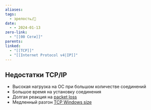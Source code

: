 ```yaml
---
aliases: 
tags:
  - зрелость/🌱
date:
  - - 2024-01-13
zero-link:
  - "[[00 Сети]]"
parents: 
linked:
  - "[[TCP]]"
  - "[[Internet Protocol v4|IP]]"
---
```

## Недостатки TCP/IP
- Высокая нагрузка на ОС при большом количестве соединений
- Большое время на установку соединения
- Долгая реакция на [packet loss](Потеря%20пакетов.md)
- Медленный разгон [TCP Windows size](TCP%20Windows%20size.md)